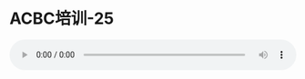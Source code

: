 # ACBC培训-25

<audio style="width: 100%;" preload="false" controls controlslist="nodownload"><source src="//cdn.simai.ml/audio/mp3/old/12135.mp3" type="audio/mpeg">Your browser does not support the audio element.</audio>


